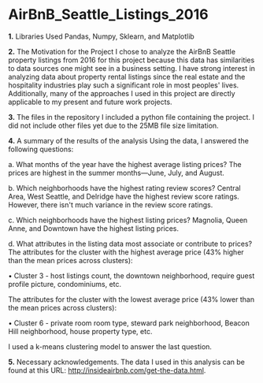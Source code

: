 # AirBnB_Seattle_Listings_2016

**1.**	Libraries Used
Pandas, Numpy, Sklearn, and Matplotlib

**2.**	The Motivation for the Project
I chose to analyze the AirBnB Seattle property listings from 2016 for this project because this data has similarities to data sources one might see in a business setting. I have strong interest in analyzing data about property rental listings since the real estate and the hospitality industries play such a significant role in most peoples' lives. Additionally, many of the approaches I used in this project are directly applicable to my present and future work projects.

**3.**	The files in the repository
I included a python file containing the project. I did not include other files yet due to the 25MB file size limitation.

**4.**	A summary of the results of the analysis
Using the data, I answered the following questions:

  a. What months of the year have the highest average listing prices?
      The prices are highest in the summer months—June, July, and August.

  b. Which neighborhoods have the highest rating review scores?
      Central Area, West Seattle, and Delridge have the highest review score ratings. However, there isn't much variance in the review    score ratings.

  c. Which neighborhoods have the highest listing prices?
      Magnolia, Queen Anne, and Downtown have the highest listing prices.

  d. What attributes in the listing data most associate or contribute to prices?
      The attributes for the cluster with the highest average price (43% higher than the mean prices across clusters):
      
      
  • Cluster 3 - host listings count, the downtown neighborhood, require guest profile picture, condominiums, etc.

  The attributes for the cluster with the lowest average price (43% lower than the mean prices across clusters):

  • Cluster 6 - private room room type, steward park neighborhood, Beacon Hill neighborhood, house property type, etc.
 

I used a k-means clustering model to answer the last question.
 
**5.**	Necessary acknowledgements.
The data I used in this analysis can be found at this URL: http://insideairbnb.com/get-the-data.html.

